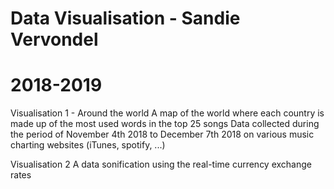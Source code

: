 # Data Visualisation - Sandie Vervondel
# 2018-2019


Visualisation 1 - Around the world
A map of the world where each country is made up of the most used words in the top 25 songs 
Data collected during the period of November 4th 2018 to December 7th 2018 on various music charting websites (iTunes, spotify, ...)

Visualisation 2
A data sonification using the real-time currency exchange rates

